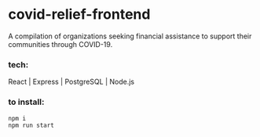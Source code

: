 # covid-relief-frontend
A compilation of organizations seeking financial assistance to support their communities through COVID-19.

### tech:
React | Express | PostgreSQL | Node.js


### to install:
```npm i```  
```npm run start```
